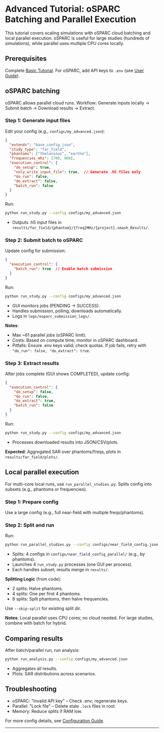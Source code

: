 # Advanced Tutorial: oSPARC Batching and Parallel Execution

This tutorial covers scaling simulations with oSPARC cloud batching and local parallel execution. oSPARC is useful for large studies (hundreds of simulations), while parallel uses multiple CPU cores locally.

## Prerequisites

Complete [Basic Tutorial](basic.md). For oSPARC, add API keys to `.env` (see [User Guide](../user_guide.md)).

## oSPARC batching

oSPARC allows parallel cloud runs. Workflow: Generate inputs locally → Submit batch → Download results → Extract.

### Step 1: Generate input files

Edit your config (e.g., `configs/my_advanced.json`):

```json
{
  "extends": "base_config.json",
  "study_type": "far_field",
  "phantoms": ["thelonious", "eartha"],
  "frequencies_mhz": [700, 900],
  "execution_control": {
    "do_setup": true,
    "only_write_input_file": true,  // Generate .h5 files only
    "do_run": false,
    "do_extract": false,
    "batch_run": false
  }
}
```

Run:

```bash
python run_study.py --config configs/my_advanced.json
```

- Outputs .h5 input files in `results/far_field/{phantom}/{freq}MHz/{project}.smash_Results/`.

### Step 2: Submit batch to oSPARC

Update config for submission:

```json
{
  "execution_control": {
    "batch_run": true  // Enable batch submission
  }
}
```

Run:

```bash
python run_study.py --config configs/my_advanced.json
```

- GUI monitors jobs (PENDING → SUCCESS).
- Handles submission, polling, downloads automatically.
- Logs in `logs/osparc_submission_logs/`.

**Notes**:
- Max ~61 parallel jobs (oSPARC limit).
- Costs: Based on compute time; monitor in oSPARC dashboard.
- Pitfalls: Ensure .env keys valid; check quotas. If job fails, retry with `"do_run": false, "do_extract": true`.

### Step 3: Extract results

After jobs complete (GUI shows COMPLETED), update config:

```json
{
  "execution_control": {
    "do_setup": false,
    "do_run": false,
    "do_extract": true,
    "batch_run": false
  }
}
```

Run:

```bash
python run_study.py --config configs/my_advanced.json
```

- Processes downloaded results into JSON/CSV/plots.

**Expected**: Aggregated SAR over phantoms/freqs, plots in `results/far_field/plots/`.

## Local parallel execution

For multi-core local runs, use `run_parallel_studies.py`. Splits config into subsets (e.g., phantoms or frequencies).

### Step 1: Prepare config

Use a large config (e.g., full near-field with multiple freqs/phantoms).

### Step 2: Split and run

Run:

```bash
python run_parallel_studies.py --config configs/near_field_config.json --num-splits 4
```

- Splits: 4 configs in `configs/near_field_config_parallel/` (e.g., by phantoms).
- Launches 4 `run_study.py` processes (one GUI per process).
- Each handles subset; results merge in `results/`.

**Splitting Logic** (from code):
- 2 splits: Halve phantoms.
- 4 splits: One per first 4 phantoms.
- 8 splits: Split phantoms, then halve frequencies.

Use `--skip-split` for existing split dir.

**Notes**: Local parallel uses CPU cores; no cloud needed. For large studies, combine with batch for hybrid.

## Comparing results

After batch/parallel run, run analysis:

```bash
python run_analysis.py --config configs/my_advanced.json
```

- Aggregates all results.
- Plots: SAR distributions across scenarios.

## Troubleshooting

- oSPARC: "Invalid API key" – Check .env; regenerate keys.
- Parallel: "Lock file" – Delete stale `.lock` files in root.
- Memory: Reduce splits if RAM low.

For more config details, see [Configuration Guide](../configuration.md).

---